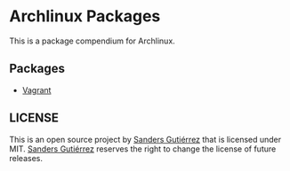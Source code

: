 # Archlinux Packages

This is a package compendium for Archlinux.

## Packages

 - [Vagrant](vagrant)

## LICENSE

This is an open source project by [Sanders Gutiérrez](https://sandersgutierrez.github.io) that is licensed under MIT. [Sanders Gutiérrez](https://sandersgutierrez.github.io) reserves the right to change the license of future releases.
